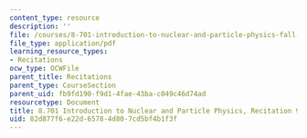 ```yaml
---
content_type: resource
description: ''
file: /courses/8-701-introduction-to-nuclear-and-particle-physics-fall-2020/82d877f6e22d65784d807cd5bf4b1f3f_MIT8_701f20_rec9_soln.pdf
file_type: application/pdf
learning_resource_types:
- Recitations
ocw_type: OCWFile
parent_title: Recitations
parent_type: CourseSection
parent_uid: fb9fd190-f9d1-4fae-43ba-c049c46d74ad
resourcetype: Document
title: 8.701 Introduction to Nuclear and Particle Physics, Recitation 9 Solutions
uid: 82d877f6-e22d-6578-4d80-7cd5bf4b1f3f
---
```

